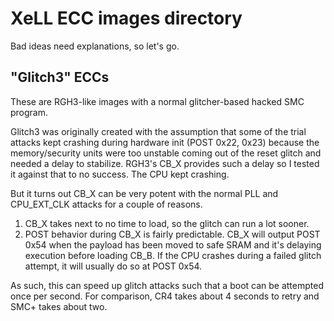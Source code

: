 # XeLL ECC images directory

Bad ideas need explanations, so let's go.

## "Glitch3" ECCs

These are RGH3-like images with a normal glitcher-based hacked SMC program.

Glitch3 was originally created with the assumption that some of the trial attacks kept crashing during
hardware init (POST 0x22, 0x23) because the memory/security units were too unstable coming out of the
reset glitch and needed a delay to stabilize. RGH3's CB_X provides such a delay so I tested it against
that to no success. The CPU kept crashing.

But it turns out CB_X can be very potent with the normal PLL and CPU_EXT_CLK attacks for a couple of reasons.

1. CB_X takes next to no time to load, so the glitch can run a lot sooner.
2. POST behavior during CB_X is fairly predictable. CB_X will output POST 0x54 when the payload has been
   moved to safe SRAM and it's delaying execution before loading CB_B. If the CPU crashes during a failed
   glitch attempt, it will usually do so at POST 0x54.

As such, this can speed up glitch attacks such that a boot can be attempted once per second.
For comparison, CR4 takes about 4 seconds to retry and SMC+ takes about two.
